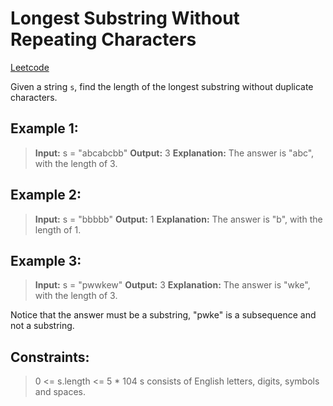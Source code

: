 # Longest Substring Without Repeating Characters

[Leetcode](https://leetcode.com/problems/longest-substring-without-repeating-characters/)

Given a string `s`, find the length of the longest substring without duplicate characters.

## Example 1:
> **Input:** s = "abcabcbb"
> **Output:** 3
> **Explanation:** The answer is "abc", with the length of 3.

## Example 2:
> **Input:** s = "bbbbb"
> **Output:** 1
> **Explanation:** The answer is "b", with the length of 1.

## Example 3:
> **Input:** s = "pwwkew"
> **Output:** 3
> **Explanation:** The answer is "wke", with the length of 3.

Notice that the answer must be a substring, "pwke" is a subsequence and not a substring.
 

## Constraints:
> 0 <= s.length <= 5 * 104
> s consists of English letters, digits, symbols and spaces.